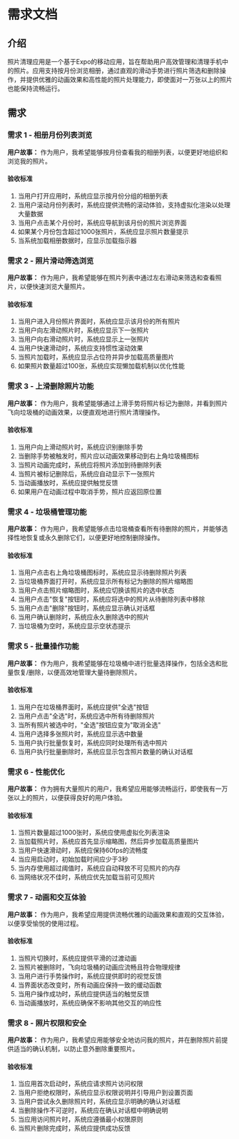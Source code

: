 # 需求文档

## 介绍

照片清理应用是一个基于Expo的移动应用，旨在帮助用户高效管理和清理手机中的照片。应用支持按月份浏览相册，通过直观的滑动手势进行照片筛选和删除操作，并提供优雅的动画效果和高性能的照片处理能力，即使面对一万张以上的照片也能保持流畅运行。

## 需求

### 需求 1 - 相册月份列表浏览

**用户故事：** 作为用户，我希望能够按月份查看我的相册列表，以便更好地组织和浏览我的照片。

#### 验收标准

1. 当用户打开应用时，系统应显示按月份分组的相册列表
2. 当用户滚动月份列表时，系统应提供流畅的滚动体验，支持虚拟化渲染以处理大量数据
3. 当用户点击某个月份时，系统应导航到该月份的照片浏览界面
4. 如果某个月份包含超过1000张照片，系统应显示照片数量提示
5. 当系统加载相册数据时，应显示加载指示器

### 需求 2 - 照片滑动筛选浏览

**用户故事：** 作为用户，我希望能够在照片列表中通过左右滑动来筛选和查看照片，以便快速浏览大量照片。

#### 验收标准

1. 当用户进入月份照片界面时，系统应显示该月份的所有照片
2. 当用户向左滑动照片时，系统应显示下一张照片
3. 当用户向右滑动照片时，系统应显示上一张照片
4. 当用户快速滑动时，系统应支持惯性滚动效果
5. 当照片加载时，系统应显示占位符并异步加载高质量图片
6. 如果照片数量超过100张，系统应实现懒加载机制以优化性能

### 需求 3 - 上滑删除照片功能

**用户故事：** 作为用户，我希望能够通过上滑手势将照片标记为删除，并看到照片飞向垃圾桶的动画效果，以便直观地进行照片清理操作。

#### 验收标准

1. 当用户向上滑动照片时，系统应识别删除手势
2. 当删除手势被触发时，照片应以动画效果移动到右上角垃圾桶图标
3. 当照片动画完成时，系统应将照片添加到待删除列表
4. 当照片被标记删除后，系统应自动显示下一张照片
5. 当动画播放时，系统应提供触觉反馈
6. 如果用户在动画过程中取消手势，照片应返回原位置

### 需求 4 - 垃圾桶管理功能

**用户故事：** 作为用户，我希望能够点击垃圾桶查看所有待删除的照片，并能够选择性地恢复或永久删除它们，以便更好地控制删除操作。

#### 验收标准

1. 当用户点击右上角垃圾桶图标时，系统应显示待删除照片列表
2. 当垃圾桶界面打开时，系统应显示所有标记为删除的照片缩略图
3. 当用户点击照片缩略图时，系统应切换该照片的选中状态
4. 当用户点击"恢复"按钮时，系统应将选中的照片从待删除列表中移除
5. 当用户点击"删除"按钮时，系统应显示确认对话框
6. 当用户确认删除时，系统应永久删除选中的照片
7. 当垃圾桶为空时，系统应显示空状态提示

### 需求 5 - 批量操作功能

**用户故事：** 作为用户，我希望能够在垃圾桶中进行批量选择操作，包括全选和批量恢复/删除，以便高效地管理大量待删除照片。

#### 验收标准

1. 当用户在垃圾桶界面时，系统应提供"全选"按钮
2. 当用户点击"全选"时，系统应选中所有待删除照片
3. 当所有照片被选中时，"全选"按钮应变为"取消全选"
4. 当用户选择多张照片时，系统应显示选中数量
5. 当用户执行批量恢复时，系统应同时处理所有选中照片
6. 当用户执行批量删除时，系统应显示包含照片数量的确认对话框

### 需求 6 - 性能优化

**用户故事：** 作为拥有大量照片的用户，我希望应用能够流畅运行，即使我有一万张以上的照片，以便获得良好的用户体验。

#### 验收标准

1. 当照片数量超过1000张时，系统应使用虚拟化列表渲染
2. 当加载照片时，系统应首先显示缩略图，然后异步加载高质量图片
3. 当用户快速滑动时，系统应保持60fps的流畅度
4. 当应用启动时，初始加载时间应少于3秒
5. 当内存使用超过阈值时，系统应自动释放不可见照片的内存
6. 当网络状况不佳时，系统应优先加载当前可见照片

### 需求 7 - 动画和交互体验

**用户故事：** 作为用户，我希望应用提供流畅优雅的动画效果和直观的交互体验，以便享受愉悦的使用过程。

#### 验收标准

1. 当照片切换时，系统应提供平滑的过渡动画
2. 当照片被删除时，飞向垃圾桶的动画应流畅且符合物理规律
3. 当用户进行手势操作时，系统应提供即时的视觉反馈
4. 当界面状态改变时，所有动画应保持一致的缓动函数
5. 当用户操作成功时，系统应提供适当的触觉反馈
6. 当动画播放时，系统应确保不影响其他交互的响应性

### 需求 8 - 照片权限和安全

**用户故事：** 作为用户，我希望应用能够安全地访问我的照片，并在删除照片前提供适当的确认机制，以防止意外删除重要照片。

#### 验收标准

1. 当应用首次启动时，系统应请求照片访问权限
2. 当用户拒绝权限时，系统应显示权限说明并引导用户到设置页面
3. 当用户尝试永久删除照片时，系统应显示明确的确认对话框
4. 当删除操作不可逆时，系统应在确认对话框中明确说明
5. 当应用访问照片时，系统应遵循最小权限原则
6. 当照片删除完成时，系统应提供成功反馈